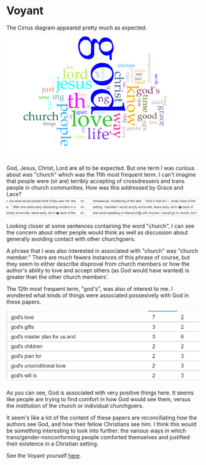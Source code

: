 # Voyant

The Cirrus diagram appeared pretty much as expected.

<img src="cirrus.PNG">

God, Jesus, Christ, Lord are all to be expected. But one term I was curious about was "church" which was the 11th most frequent term. I can't imagine that people were (or are) terribly accepting of crossdressers and trans people in church communities. How was this addressed by Grace and Lace?
<img src="avoidance.PNG">

Looking closer at some sentences containing the word "church", I can see the concern about other people would think as well as discussion about generally avoiding contact with other churchgoers.

A phrase that I was also interested in associated with "church" was "church member." There are much fewers instances of this phrase of course, but they seem to either describe disproval from church members or how the author's ability to love and accept others (as God would have wanted) is greater than the other church members'.

The 12th most frequent term, "god's", was also of interest to me. I wondered what kinds of things were associated possesively with God in these papers. 

<img src="god's.PNG">

As you can see, God is associated with very positive things here. It seems like people are trying to find comfort in how God would see them, versus the institution of the church or individual churchgoers.

It seem's like a lot of the content of these papers are reconciliating how the authors see God, and how their fellow Christians see him. I think this would be something interesting to look into further: the various ways in which trans/gender-nonconforming people comforted themselves and justified their existence in a Christian setting.  

See the Voyant yourself [here](https://voyant-tools.org/?corpus=7035b47fe448e0fd6f47b1b62400b026).
